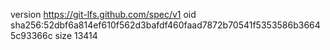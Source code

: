 version https://git-lfs.github.com/spec/v1
oid sha256:52dbf6a814ef610f562d3bafdf460faad7872b70541f5353586b36645c93366c
size 13414
